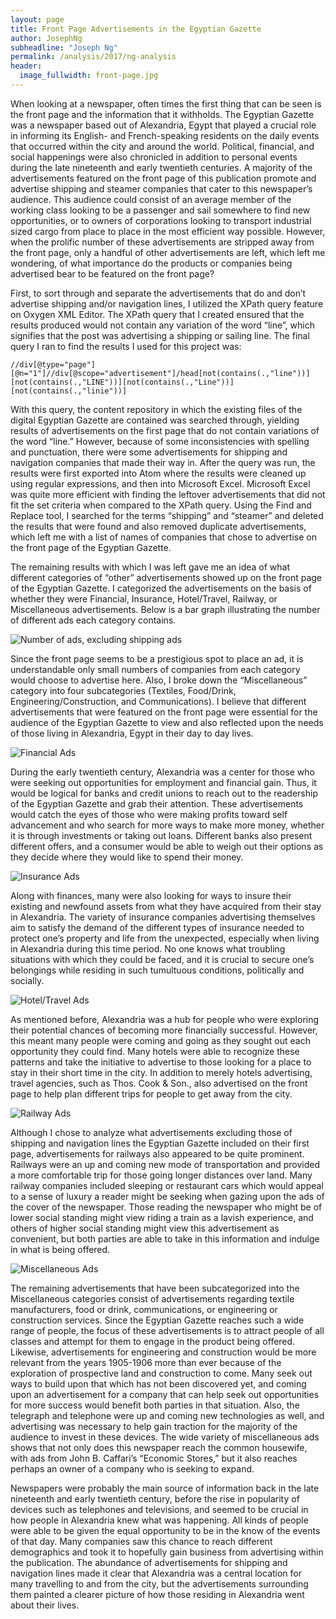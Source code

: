 ```yaml
---
layout: page
title: Front Page Advertisements in the Egyptian Gazette
author: JosephNg
subheadline: "Joseph Ng"
permalink: /analysis/2017/ng-analysis
header:
  image_fullwidth: front-page.jpg
---
```

When looking at a newspaper, often times the first thing that can be seen is the front page and the information that it withholds. The Egyptian Gazette was a newspaper based out of Alexandria, Egypt that played a crucial role in informing its English- and French-speaking residents on the daily events that occurred within the city and around the world. Political, financial, and social happenings were also chronicled in addition to personal events during the late nineteenth and early twentieth centuries. A majority of the advertisements featured on the front page of this publication promote and advertise shipping and steamer companies that cater to this newspaper’s audience. This audience could consist of an average member of the working class looking to be a passenger and sail somewhere to find new opportunities, or to owners of corporations looking to transport industrial sized cargo from place to place in the most efficient way possible. However, when the prolific number of these advertisements are stripped away from the front page, only a handful of other advertisements are left, which left me wondering, of what importance do the products or companies being advertised bear to be featured on the front page?

First, to sort through and separate the advertisements that do and don’t advertise shipping and/or navigation lines, I utilized the XPath query feature on Oxygen XML Editor. The XPath query that I created ensured that the results produced would not contain any variation of the word “line”, which signifies that the post was advertising a shipping or sailing line. The final query I ran to find the results I used for this project was:

`//div[@type="page"][@n="1"]//div[@scope="advertisement"]/head[not(contains(.,"line"))][not(contains(.,"LINE"))][not(contains(.,"Line"))][not(contains(.,"linie"))]`

With this query, the content repository in which the existing files of the digital Egyptian Gazette are contained was searched through, yielding results of advertisements on the first page that do not contain variations of the word “line.” However, because of some inconsistencies with spelling and punctuation, there were some advertisements for shipping and navigation companies that made their way in. After the query was run, the results were first exported into Atom where the results were cleaned up using regular expressions, and then into Microsoft Excel. Microsoft Excel was quite more efficient with finding the leftover advertisements that did not fit the set criteria when compared to the XPath query. Using the Find and Replace tool, I searched for the terms “shipping” and “steamer” and deleted the results that were found and also removed duplicate advertisements, which left me with a list of names of companies that chose to advertise on the front page of the Egyptian Gazette.

The remaining results with which I was left gave me an idea of what different categories of “other” advertisements showed up on the front page of the Egyptian Gazette. I categorized the advertisements on the basis of whether they were Financial, Insurance, Hotel/Travel, Railway, or Miscellaneous advertisements. Below is a bar graph illustrating the number of different ads each category contains.

![Number of ads, excluding shipping ads](josephng-graph2.png)

Since the front page seems to be a prestigious spot to place an ad, it is understandable only small numbers of companies from each category would choose to advertise here. Also, I broke down the “Miscellaneous” category into four subcategories (Textiles, Food/Drink, Engineering/Construction, and Communications). I believe that different advertisements that were featured on the front page were essential for the audience of the Egyptian Gazette to view and also reflected upon the needs of those living in Alexandria, Egypt in their day to day lives.

![Financial Ads](josephng-financial.png)

During the early twentieth century, Alexandria was a center for those who were seeking out opportunities for employment and financial gain. Thus, it would be logical for banks and credit unions to reach out to the readership of the Egyptian Gazette and grab their attention. These advertisements would catch the eyes of those who were making profits toward self advancement and who search for more ways to make more money, whether it is through investments or taking out loans. Different banks also present different offers, and a consumer would be able to weigh out their options as they decide where they would like to spend their money.

![Insurance Ads](josephng-insurance.png)

Along with finances, many were also looking for ways to insure their existing and newfound assets from what they have acquired from their stay in Alexandria. The variety of insurance companies advertising themselves aim to satisfy the demand of the different types of insurance needed to protect one’s property and life from the unexpected, especially when living in Alexandria during this time period. No one knows what troubling situations with which they could be faced, and it is crucial to secure one’s belongings while residing in such tumultuous conditions, politically and socially.

![Hotel/Travel Ads](josephng-hotels:travel.png)

As mentioned before, Alexandria was a hub for people who were exploring their potential chances of becoming more financially successful. However, this meant many people were coming and going as they sought out each opportunity they could find. Many hotels were able to recognize these patterns and take the initiative to advertise to those looking for a place to stay in their short time in the city. In addition to merely hotels advertising, travel agencies, such as Thos. Cook & Son., also advertised on the front page to help plan different trips for people to get away from the city.

![Railway Ads](josephng-railways.png)

Although I chose to analyze what advertisements excluding those of shipping and navigation lines the Egyptian Gazette included on their first page, advertisements for railways also appeared to be quite prominent. Railways were an up and coming new mode of transportation and provided a more comfortable trip for those going longer distances over land. Many railway companies included sleeping or restaurant cars which would appeal to a sense of luxury a reader might be seeking when gazing upon the ads of the cover of the newspaper. Those reading the newspaper who might be of lower social standing might view riding a train as a lavish experience, and others of higher social standing might view this advertisement as convenient, but both parties are able to take in this information and indulge in what is being offered.

![Miscellaneous Ads](josephng-misc.png)

The remaining advertisements that have been subcategorized into the Miscellaneous categories consist of advertisements regarding textile manufacturers, food or drink, communications, or engineering or construction services. Since the Egyptian Gazette reaches such a wide range of people, the focus of these advertisements is to attract people of all classes and attempt for them to engage in the product being offered. Likewise, advertisements for engineering and construction would be more relevant from the years 1905-1906 more than ever because of the exploration of prospective land and construction to come. Many seek out ways to build upon that which has not been discovered yet, and coming upon an advertisement for a company that can help seek out opportunities for more success would benefit both parties in that situation. Also, the telegraph and telephone were up and coming new technologies as well, and advertising was necessary to help gain traction for the majority of the audience to invest in these devices. The wide variety of miscellaneous ads shows that not only does this newspaper reach the common housewife, with ads from John B. Caffari’s “Economic Stores,” but it also reaches perhaps an owner of a company who is seeking to expand.

Newspapers were probably the main source of information back in the late nineteenth and early twentieth century, before the rise in popularity of devices such as telephones and televisions, and seemed to be crucial in how people in Alexandria knew what was happening. All kinds of people were able to be given the equal opportunity to be in the know of the events of that day. Many companies saw this chance to reach different demographics and took it to hopefully gain business from advertising within the publication. The abundance of advertisements for shipping and navigation lines made it clear that Alexandria was a central location for many travelling to and from the city, but the advertisements surrounding them painted a clearer picture of how those residing in Alexandria went about their lives.
